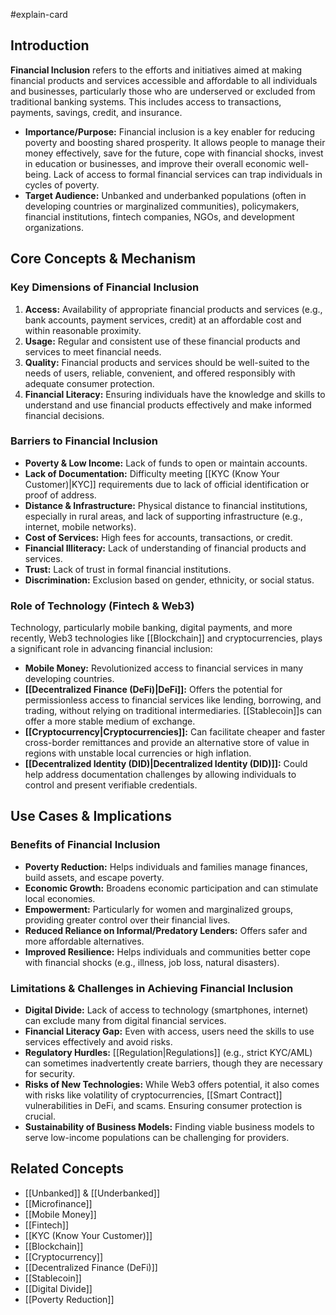 #explain-card

## Introduction

**Financial Inclusion** refers to the efforts and initiatives aimed at making financial products and services accessible and affordable to all individuals and businesses, particularly those who are underserved or excluded from traditional banking systems. This includes access to transactions, payments, savings, credit, and insurance.

- **Importance/Purpose:** Financial inclusion is a key enabler for reducing poverty and boosting shared prosperity. It allows people to manage their money effectively, save for the future, cope with financial shocks, invest in education or businesses, and improve their overall economic well-being. Lack of access to formal financial services can trap individuals in cycles of poverty.
- **Target Audience:** Unbanked and underbanked populations (often in developing countries or marginalized communities), policymakers, financial institutions, fintech companies, NGOs, and development organizations.

## Core Concepts & Mechanism

### Key Dimensions of Financial Inclusion

1.  **Access:** Availability of appropriate financial products and services (e.g., bank accounts, payment services, credit) at an affordable cost and within reasonable proximity.
2.  **Usage:** Regular and consistent use of these financial products and services to meet financial needs.
3.  **Quality:** Financial products and services should be well-suited to the needs of users, reliable, convenient, and offered responsibly with adequate consumer protection.
4.  **Financial Literacy:** Ensuring individuals have the knowledge and skills to understand and use financial products effectively and make informed financial decisions.

### Barriers to Financial Inclusion

- **Poverty & Low Income:** Lack of funds to open or maintain accounts.
- **Lack of Documentation:** Difficulty meeting [[KYC (Know Your Customer)|KYC]] requirements due to lack of official identification or proof of address.
- **Distance & Infrastructure:** Physical distance to financial institutions, especially in rural areas, and lack of supporting infrastructure (e.g., internet, mobile networks).
- **Cost of Services:** High fees for accounts, transactions, or credit.
- **Financial Illiteracy:** Lack of understanding of financial products and services.
- **Trust:** Lack of trust in formal financial institutions.
- **Discrimination:** Exclusion based on gender, ethnicity, or social status.

### Role of Technology (Fintech & Web3)

Technology, particularly mobile banking, digital payments, and more recently, Web3 technologies like [[Blockchain]] and cryptocurrencies, plays a significant role in advancing financial inclusion:

- **Mobile Money:** Revolutionized access to financial services in many developing countries.
- **[[Decentralized Finance (DeFi)|DeFi]]:** Offers the potential for permissionless access to financial services like lending, borrowing, and trading, without relying on traditional intermediaries. [[Stablecoin]]s can offer a more stable medium of exchange.
- **[[Cryptocurrency|Cryptocurrencies]]:** Can facilitate cheaper and faster cross-border remittances and provide an alternative store of value in regions with unstable local currencies or high inflation.
- **[[Decentralized Identity (DID)|Decentralized Identity (DID)]]:** Could help address documentation challenges by allowing individuals to control and present verifiable credentials.

## Use Cases & Implications

### Benefits of Financial Inclusion

- **Poverty Reduction:** Helps individuals and families manage finances, build assets, and escape poverty.
- **Economic Growth:** Broadens economic participation and can stimulate local economies.
- **Empowerment:** Particularly for women and marginalized groups, providing greater control over their financial lives.
- **Reduced Reliance on Informal/Predatory Lenders:** Offers safer and more affordable alternatives.
- **Improved Resilience:** Helps individuals and communities better cope with financial shocks (e.g., illness, job loss, natural disasters).

### Limitations & Challenges in Achieving Financial Inclusion

- **Digital Divide:** Lack of access to technology (smartphones, internet) can exclude many from digital financial services.
- **Financial Literacy Gap:** Even with access, users need the skills to use services effectively and avoid risks.
- **Regulatory Hurdles:** [[Regulation|Regulations]] (e.g., strict KYC/AML) can sometimes inadvertently create barriers, though they are necessary for security.
- **Risks of New Technologies:** While Web3 offers potential, it also comes with risks like volatility of cryptocurrencies, [[Smart Contract]] vulnerabilities in DeFi, and scams. Ensuring consumer protection is crucial.
- **Sustainability of Business Models:** Finding viable business models to serve low-income populations can be challenging for providers.

## Related Concepts

- [[Unbanked]] & [[Underbanked]]
- [[Microfinance]]
- [[Mobile Money]]
- [[Fintech]]
- [[KYC (Know Your Customer)]]
- [[Blockchain]]
- [[Cryptocurrency]]
- [[Decentralized Finance (DeFi)]]
- [[Stablecoin]]
- [[Digital Divide]]
- [[Poverty Reduction]]
